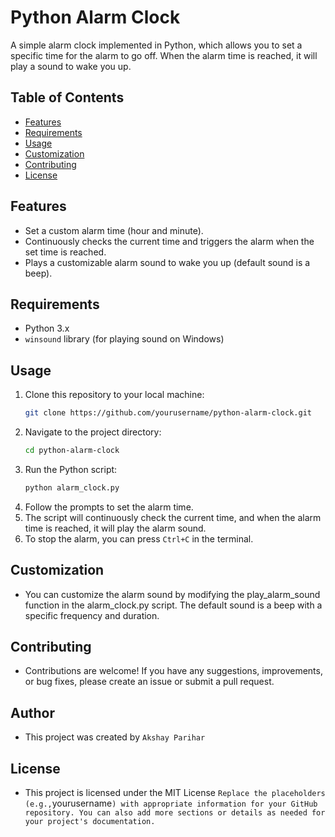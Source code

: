 # Python Alarm Clock
A simple alarm clock implemented in Python, which allows you to set a specific time for the alarm to go off. When the alarm time is reached, it will play a sound to wake you up.

## Table of Contents
- [Features](#features)
- [Requirements](#requirements)
- [Usage](#usage)
- [Customization](#customization)
- [Contributing](#contributing)
- [License](#license)

## Features
- Set a custom alarm time (hour and minute).
- Continuously checks the current time and triggers the alarm when the set time is reached.
- Plays a customizable alarm sound to wake you up (default sound is a beep).

## Requirements
- Python 3.x
- `winsound` library (for playing sound on Windows)

## Usage
1. Clone this repository to your local machine:
   ```bash
   git clone https://github.com/yourusername/python-alarm-clock.git
2. Navigate to the project directory:
   ```bash
   cd python-alarm-clock
3. Run the Python script:
   ```bash
   python alarm_clock.py
4. Follow the prompts to set the alarm time.
5. The script will continuously check the current time, and when the alarm time is reached, it will play the alarm sound.
6. To stop the alarm, you can press `Ctrl+C` in the terminal.

## Customization
* You can customize the alarm sound by modifying the play_alarm_sound function in the alarm_clock.py script. The default sound is a beep with a specific frequency and duration.

## Contributing
* Contributions are welcome! If you have any suggestions, improvements, or bug fixes, please create an issue or submit a pull request.

## Author
* This project was created by `Akshay Parihar`

## License
* This project is licensed under the MIT License
`
Replace the placeholders (e.g., `yourusername`) with appropriate information for your GitHub repository. You can also add more sections or details as needed for your project's documentation.
`
